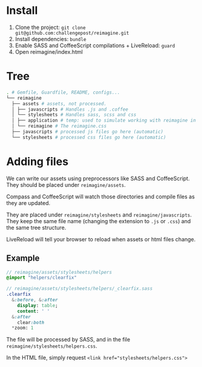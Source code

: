 # Install

1. Clone the project: `git clone git@github.com:challengepost/reimagine.git`
2. Install dependencies: `bundle`
3. Enable SASS and CoffeeScript compilations + LiveReload: `guard`
4. Open reimagine/index.html

# Tree

```bash
. # Gemfile, Guardfile, README, configs...
└── reimagine
  ├── assets # assets, not processed.
  │ ├── javascripts # Handles .js and .coffee
  │ └── stylesheets # Handles sass, scss and css
  │ ├── application # temp: used to simulate working with reimagine in a different app
  │ └── reimagine # The reimagine.css
  ├── javascripts # processed js files go here (automatic)
  └── stylesheets # processed css files go here (automatic)
```

# Adding files

We can write our assets using preprocessors like SASS and CoffeeScript. They should be placed under `reimagine/assets`.

Compass and CoffeeScript will watch those directories and compile files as they are updated. 

They are placed under `reimagine/stylesheets` and `reimagine/javascripts`. They keep the same file name (changing the extension to `.js` or `.css`) and the same tree structure.

LiveReload will tell your browser to reload when assets or html files change.

## Example

```sass
// reimagine/assets/stylesheets/helpers
@import "helpers/clearfix"

// reimagine/assets/stylesheets/helpers/_clearfix.sass
.clearfix
  &:before, &:after
    display: table;
    content: ' '
  &:after
    clear:both
  *zoom: 1
```

The file will be processed by SASS, and in the file `reimagine/stylesheets/helpers.css`.

In the HTML file, simply request `<link href="stylesheets/helpers.css">`
